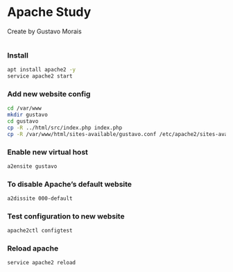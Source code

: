# Apache Study

Create by Gustavo Morais

```sh
```

### Install
```sh
apt install apache2 -y
service apache2 start
```

### Add new website config
```sh
cd /var/www
mkdir gustavo
cd gustavo
cp -R ../html/src/index.php index.php
cp -R /var/www/html/sites-available/gustavo.conf /etc/apache2/sites-available/gustavo.conf
```

### Enable new virtual host
```sh
a2ensite gustavo
```

### To disable Apache’s default website
```sh
a2dissite 000-default
```

### Test configuration to new website
```sh
apache2ctl configtest
```

### Reload apache
```sh
service apache2 reload
```
